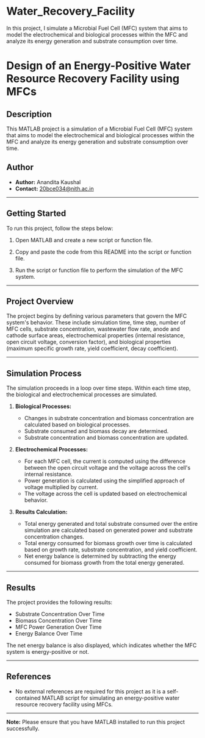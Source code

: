 # Water_Recovery_Facility
In this project, I simulate a Microbial Fuel Cell (MFC) system that aims to model the electrochemical and biological processes within the MFC and analyze its energy generation and substrate consumption over time.

# Design of an Energy-Positive Water Resource Recovery Facility using MFCs

## Description

This MATLAB project is a simulation of a Microbial Fuel Cell (MFC) system that aims to model the electrochemical and biological processes within the MFC and analyze its energy generation and substrate consumption over time.

## Author

- **Author:** Anandita Kaushal
- **Contact:** 20bce034@nith.ac.in

---

## Getting Started

To run this project, follow the steps below:

1. Open MATLAB and create a new script or function file.

2. Copy and paste the code from this README into the script or function file.

3. Run the script or function file to perform the simulation of the MFC system.

---

## Project Overview

The project begins by defining various parameters that govern the MFC system's behavior. These include simulation time, time step, number of MFC cells, substrate concentration, wastewater flow rate, anode and cathode surface areas, electrochemical properties (internal resistance, open circuit voltage, conversion factor), and biological properties (maximum specific growth rate, yield coefficient, decay coefficient).

---

## Simulation Process

The simulation proceeds in a loop over time steps. Within each time step, the biological and electrochemical processes are simulated.

1. **Biological Processes:**
   - Changes in substrate concentration and biomass concentration are calculated based on biological processes.
   - Substrate consumed and biomass decay are determined.
   - Substrate concentration and biomass concentration are updated.

2. **Electrochemical Processes:**
   - For each MFC cell, the current is computed using the difference between the open circuit voltage and the voltage across the cell's internal resistance.
   - Power generation is calculated using the simplified approach of voltage multiplied by current.
   - The voltage across the cell is updated based on electrochemical behavior.

3. **Results Calculation:**
   - Total energy generated and total substrate consumed over the entire simulation are calculated based on generated power and substrate concentration changes.
   - Total energy consumed for biomass growth over time is calculated based on growth rate, substrate concentration, and yield coefficient.
   - Net energy balance is determined by subtracting the energy consumed for biomass growth from the total energy generated.

---

## Results

The project provides the following results:

- Substrate Concentration Over Time
- Biomass Concentration Over Time
- MFC Power Generation Over Time
- Energy Balance Over Time

The net energy balance is also displayed, which indicates whether the MFC system is energy-positive or not.

---

## References

- No external references are required for this project as it is a self-contained MATLAB script for simulating an energy-positive water resource recovery facility using MFCs.

---

**Note:** Please ensure that you have MATLAB installed to run this project successfully.
